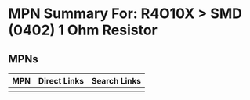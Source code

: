 



# MPN Summary For: R4O10X > SMD (0402) 1 Ohm Resistor

## MPNs
  

|MPN|Direct Links|Search Links|
| :--- | :--- | :--- |
||||
